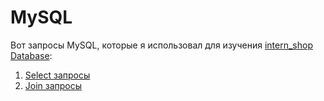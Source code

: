 #  MySQL 

Вот запросы MySQL, которые я использовал для изучения  <a href="https://drive.google.com/drive/folders/1BK5o2l4DYVfIpqAaIHdJ2W6V5eQs9cs3?usp=sharing"> intern_shop Database</a>:
1) <a href="https://docs.google.com/document/d/1KwD5bp5rVVM5QaH-aH5DpBtXEym5ex2HIHFq_VfeYIo/edit?usp=sharing">Select запросы</a>
2) <a href="https://docs.google.com/document/d/16jdtJGCEvQVl9ygH5LwKQZ_jawydeVZ1IZDEL3KBbgQ/edit?usp=sharing">Join запросы</a>
